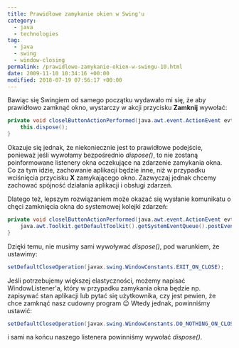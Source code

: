 ```yaml
---
title: Prawidłowe zamykanie okien w Swing'u
category:
  - java
  - technologies
tag:
  - java
  - swing
  - window-closing
permalink: /prawidlowe-zamykanie-okien-w-swingu-10.html
date: 2009-11-10 10:34:16 +00:00
modified: 2018-07-19 07:56:17 +00:00
---
```



Bawiąc się Swingiem od samego początku wydawało mi się, że aby prawidłowo zamknąć okno, wystarczy w akcji przycisku **Zamknij** wywołać:

```java
private void closelButtonActionPerformed(java.awt.event.ActionEvent evt) {
    this.dispose();
}
```

Okazuje się jednak, że niekoniecznie jest to prawidłowe podejście, ponieważ jeśli wywołamy bezpośrednio *dispose()*, to nie zostaną poinformowane listenery okna oczekujące na zdarzenie zamykania okna. Co za tym idzie, zachowanie aplikacji będzie inne, niż w przypadku wciśnięcia przycisku **X** zamykającego okno. Zazwyczaj jednak chcemy zachować spójność działania aplikacji i obsługi zdarzeń.
<!--more-->
Dlatego też, lepszym rozwiązaniem może okazać się wysłanie komunikatu o chęci zamknięcia okna do systemowej kolejki zdarzeń:

```java
private void closelButtonActionPerformed(java.awt.event.ActionEvent evt) {
    java.awt.Toolkit.getDefaultToolkit().getSystemEventQueue().postEvent(new java.awt.event.WindowEvent(this, java.awt.event.WindowEvent.WINDOW_CLOSING));
}
```

Dzięki temu, nie musimy sami wywoływać *dispose()*, pod warunkiem, że ustawimy:

```java
setDefaultCloseOperation(javax.swing.WindowConstants.EXIT_ON_CLOSE);
```

Jeśli potrzebujemy większej elastyczności, możemy napisać WindowListener'a, który w przypadku zamykania okna będzie np. zapisywać stan aplikacji lub pytać się użytkownika, czy jest pewien, że chce zamknąć nasz cudowny program &#x1f609; Wtedy jednak, powinniśmy ustawić:

```java
setDefaultCloseOperation(javax.swing.WindowConstants.DO_NOTHING_ON_CLOSE);
```

i sami na końcu naszego listenera powinniśmy wywołać *dispose()*.
